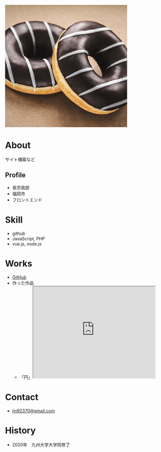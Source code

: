 ![プロフィール画像](4.jpg)

# About
サイト構築など

## Profile
- 長宗我部
- 福岡市
- フロントエンド

# Skill
- github
- JavaScript, PHP
- vue.js, node.js

# Works
- [GitHub](https://github.com/jin92370)
- 作った作品
  - 「円」<iframe src="https://www.openprocessing.org/sketch/825180/embed/" width="400" height="300"></iframe>

# Contact
- jin92370@gmail.com

# History
- 2020年　九州大学大学院修了
